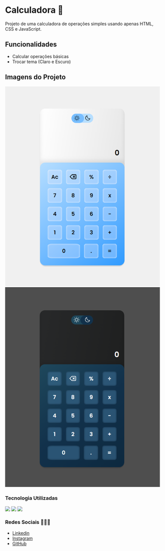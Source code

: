 
# Calculadora 📱

Projeto de uma calculadora de operações simples usando apenas HTML, CSS e JavaScript.


## Funcionalidades

- Calcular operações básicas
- Trocar tema (Claro e Escuro)


## Imagens do Projeto

![Calculadora Light Theme](images/readme/calculadora-light.PNG)
![Calculadora Dark Theme](images/readme/calculadora-dark.PNG)


### Tecnologia Utilizadas

<div>
  <img src="https://img.shields.io/badge/HTML5-E34F26?style=for-the-badge&logo=html5&logoColor=white" style="display: inline-block;">
  <img src="https://img.shields.io/badge/CSS3-1572B6?style=for-the-badge&logo=css3&logoColor=white" style="display: inline-block;">
  <img src="https://img.shields.io/badge/JavaScript-F7DF1E?style=for-the-badge&logo=javascript&logoColor=black" style="display: inline-block;">
</div>

### Redes Sociais 👨🏻‍💼

- [Linkedin](https://www.linkedin.com/in/gabrielbuttendorf/)
- [Instagram](https://www.instagram.com/bieel.felipe_/)
- [GitHub](https://github.com/gabrielbuttendorf)
